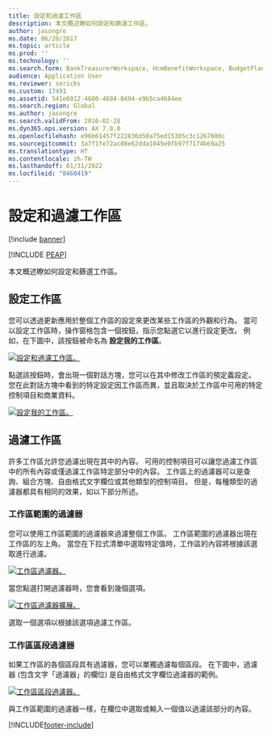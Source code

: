 ```yaml
---
title: 設定和過濾工作區
description: 本文概述瞭如何設定和篩選工作區。
author: jasongre
ms.date: 06/20/2017
ms.topic: article
ms.prod: ''
ms.technology: ''
ms.search.form: BankTreasurerWorkspace, HcmBenefitWorkspace, BudgetPlanningWorkspace, BusinessProcessGenericWorkspace, RetailCatalogManagementWorkspace, RetailCategoryAndProductWorkspace, RetailChannelManagementWorkspace, HcmCompensationWorkspace, CAMCostAccountingLedgerAdminWorkspace, CostAdminWorkspace, CostAnalysisWorkspace, CAMCostControlWorkspace, CustomerCollectionManagerWorkspace, CustomerInvoiceWorkspace, CustPaymentWorkspace, DataManagementWorkspace, DataValidationWorkspace, ERWorkspace, LedgerPeriodCloseProjectWorkspace, AssetWorkspace, GeneralJournalEntryWorkspace, VendVendorPortalInvoiceWorkspace, BudgetTrackingWorkspace, ReqCreatePlanWorkspace, BusinessProcessGenericOwnerWorkspace, SelfHealingWorkspace, WHSOutboundWorkMonitoringWorkspace, WHSWavePlanningWorkspace, PayrollWorkspace, HcmWorkforceWorkspace, RetailDiscountPricingWorkspace, EcoResProductDiscreteManufacturingWorkspace, KanbanPrepareProductForLeanWorkspace, EcoResProductProcessManufacturingWorkspace, EcoResProductVariantMaintainWorkspace, JmgShopSupervisorWorkspace, ProjProjectManagementWorkspace, VendVendorPortalWorkspace, PurchOrderMaintainWorkspace, PurchOrderProcessReceiptsWorkspace, HcmRecruitmentWorkspace, EcoResProductMaintainWorkspace, FMClerkWorkspace, OpResLifecycleManagementWorkspace, RetailITWorkspace, RetailChannelOperationsWorkspace, RetailStoreManagementWorkspace, SalesOrderProcessingWorkspace, SalesReturnWorkspace, SystemAdministrationWorkspaceForm, VendVendorRequestForQuotationsWorkspace, VendVendorProfileManagementWorkspace, VendInvoiceWorkspace, VendPaymentWorkspace
audience: Application User
ms.reviewer: sericks
ms.custom: 17491
ms.assetid: 541e6012-4680-4684-8494-e9b5ca4684ee
ms.search.region: Global
ms.author: jasongre
ms.search.validFrom: 2016-02-28
ms.dyn365.ops.version: AX 7.0.0
ms.openlocfilehash: e96b61457f222836d50a75ed15305c3c1267600c
ms.sourcegitcommit: 3a7f1fe72ac08e62dda1045e0fb97f7174b69a25
ms.translationtype: HT
ms.contentlocale: zh-TW
ms.lasthandoff: 01/31/2022
ms.locfileid: "8460419"
---
```

# <a name="configure-and-filter-workspaces"></a>設定和過濾工作區

[!include [banner](../includes/banner.md)]


[!INCLUDE [PEAP](../../../includes/peap-1.md)]

本文概述瞭如何設定和篩選工作區。

## <a name="configuring-a-workspace"></a>設定工作區

您可以透過更新應用於整個工作區的設定來更改某些工作區的外觀和行為。 當可以設定工作區時，操作窗格包含一個按鈕，指示您點選它以進行設定更改。 例如，在下圖中，該按鈕被命名為 **設定我的工作區**。

[![設定和過濾工作區。](./media/configure-and-filter-workspaces.png)](./media/configure-and-filter-workspaces.png)

點選該按鈕時，會出現一個對話方塊，您可以在其中修改工作區的預定義設定。 您在此對話方塊中看到的特定設定因工作區而異，並且取決於工作區中可用的特定控制項目和商業資料。

[![設定我的工作區。](./media/configure-my-workspace.png)](./media/configure-my-workspace.png)

## <a name="filtering-a-workspace"></a>過濾工作區

許多工作區允許您過濾出現在其中的內容。 可用的控制項目可以讓您過濾工作區中的所有內容或僅過濾工作區特定部分中的內容。 工作區上的過濾器可以是查詢、組合方塊、自由格式文字欄位或其他類型的控制項目。 但是，每種類型的過濾器都具有相同的效果，如以下部分所述。

### <a name="workspace-wide-filters"></a>工作區範圍的過濾器

您可以使用工作區範圍的過濾器來過濾整個工作區。 工作區範圍的過濾器出現在工作區的左上角。 當您在下拉式清單中選取特定值時，工作區的內容將根據該選取進行過濾。

[![工作區過濾器。](./media/workspace-filter.png)](./media/workspace-filter.png)

當您點選打開過濾器時，您會看到幾個選項。

[![工作區過濾器擴展。](./media/workspace-filter-expanded.png)](./media/workspace-filter-expanded.png)

選取一個選項以根據該選項過濾工作區。

### <a name="workspace-section-filters"></a>工作區區段過濾器

如果工作區的各個區段具有過濾器，您可以單獨過濾每個區段。 在下圖中，過濾器 (包含文字「過濾器」的欄位) 是自由格式文字欄位過濾器的範例。

[![工作區區段過濾器。](./media/workspace-section-filters.png)](./media/workspace-section-filters.png)

與工作區範圍的過濾器一樣，在欄位中選取或輸入一個值以過濾該部分的內容。


[!INCLUDE[footer-include](../../../includes/footer-banner.md)]